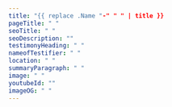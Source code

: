 ```yaml
---
title: "{{ replace .Name "-" " " | title }}
pageTitle: " "
seoTitle: " "
seoDescription: ""
testimonyHeading: " "
nameofTestifier: " "
location: " "
summaryParagraph: " "
image: " "
youtubeId: ""
imageOG: " "
---
```

